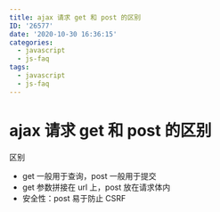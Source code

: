 ```yaml
---
title: ajax 请求 get 和 post 的区别
ID: '26577'
date: '2020-10-30 16:36:15'
categories:
  - javascript
  - js-faq
tags:
  - javascript
  - js-faq
---
```


# ajax 请求 get 和 post 的区别

区别

- get 一般用于查询，post 一般用于提交
- get 参数拼接在 url 上，post 放在请求体内
- 安全性：post 易于防止 CSRF
 
 
 
 
 
 
 
 
 
 
 
 
 
 
 
 
 
 
 
 
 
 
 
 
 
